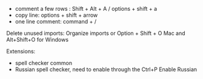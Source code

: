 - comment a few rows : Shift + Alt + A / options + shift + a
- copy line: options + shift + arrow
- one line comment: command + /

Delete unused imports: Organize imports or Option + Shift + O Mac and Alt+Shift+O for Windows

Extensions:
- spell checker common
- Russian spell checker, need to enable through the Ctrl+P Enable Russian